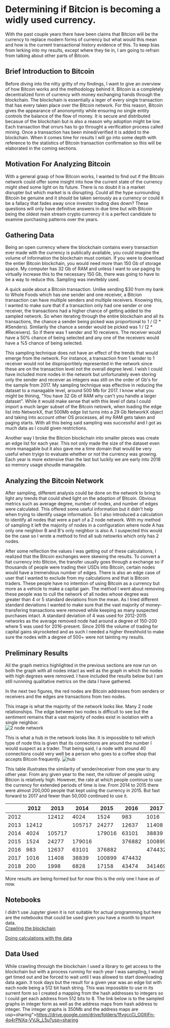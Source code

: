 # Determining if Bitcion is becoming a widly used currency.

With the past couple years there have been claims that Bitcion will be the currency to replace modern forms of currency but what would this mean and how is the current transactional history evidence of this.  To keep bias from lerking into my results, except where they tie in, I am going to refrain from talking about other parts of Bitcoin.  

## Brief Introduction to Bitcoin

Before diving into the nitty gritty of my findings, I want to give an overview of how Bitcoin works and the methodology behind it.  Bitcoin is a completely decentralized form of currency with money exchanging hands through the blockchain.  The blockchain is essentially a leger of every single transaction that has every taken place over the Bitcoin network. For this reason, Bitcoin gives the appearance of anononymity while ensuring no single entity controls the balance of the flow of money.  It is secure and distributed becasue of the blockchain but is also a reason why adoption might be low.  Each transaction that orrurs has to go throught a verification process called mining.  Once a transaction has been mined/verified it is added to the blockchain.  When it comes time for results I will go into some depth with reference to the statistics of Bitcoin transaction confirmation so this will be elaborated in the coming sections.  

## Motivation For Analyzing Bitcoin

With a general grasp of how Bitcoin works, I wanted to find out if the Bitcoin network could offer some insight into how the current state of the currency might shed some light on its future.  There is no doubt it is a market disrupter but which market is is disrupting.  Could all the hype surrounding Bitcoin be genuine and it should be taken seriously as a currency or could it be a fallacy that fades away once investor trading dies down?  These questions will only have definitive answers in due time but with Bitcoin being the oldest main stream crypto currency it is a perfect candidate to examine purchasing patterns over the years.  

## Gathering Data

Being an open currency where the blockchain contains every transaction ever made with the currency is publically available, you could imagine the volume of information the blockchain must contain.  If you were to download the entier Bitcoin blockchain, you would need more than 150 Gb of storage space.  My computer has 32 Gb of RAM and unless I want to use paging to virtually increase this to the necessary 150 Gb, there was going to have to be a way to reduce this.  Sampling was inevitebly used. 

A quick aside about a Bitcoin transaction.  Unlike sending $30 from my bank to Whole Foods which has one sender and one receiver, a Bitcion transaction can have multiple senders and multiple receivers.  Knowing this, I wanted to make sure that if a transaction only had one sender or one receiver, the transactions had a higher chance of getting added to the sampled network.  So when iterating through the entire blockchain and all its transactions, the chance a sender being picked was proportional to 1 / (2 * #Senders).  Similarily the chance a sender would be picked was 1 / (2 * #Receivers).  So if there was 1 sender and 10 receivers.  The receiver would have a 50% chance of being selected and any one of the receivers would have a %5 chance of being selected.  

This sampling technique does not have an effect of the trends that would emerge from the network.  For instance, a transaction from 1 sender to 1 receiver would not be disproportitely represented in the network since these are on the transaction level not the overall degree level.  I wish I could have included more nodes in the network but unfortunately even storing only the sender and receiver as integers was still on the order of Gb's for the sample from 2017.  My sampling technique was effective in reducing the dataset to a managable level, around 500 Mb for 2017.  I know what you might be thining, "You have 32 Gb of RAM why can't you handle a larger dataset".  While it would make sense that with this level of data I could import a much larger subset of the Bitcoin netowrk, when loading the edge list into NetworkX, that 500Mb edge list turns into a 29 Gb NetworkX object and taking into account other OS processes, all my RAM gets taken and paging starts.  With all this being said sampling was successful and I got as much data as I could given restrictions. 

Another way I broke the Bitcion blockchain into smaller pieces was create an edge list for each year.  This not only made the size of the dataset even more managable but it also gave me a time domain that would be very useful when tryign to evaluate whether or not the currency was growing.   Each year is more extensive than the last but luckily we are early into 2018 so memory usage shoudle managable. 

## Analyzing the Bitcoin Network
After sampling, different analysis could be done on the network to bring to light any trends that could shed light on the adoption of Bitcoin.  Obvious metrics such as average degree, number of nodes, and number of edges were calculated.  This offered some useful information but it didn't help when trying to identify usage information.  So I also introduced a calculation to identify all nodes that were a part of a 2 node network.  With my method of sampling it left the majority of nodes in a configuration where node A has only one neighbor B and B's only neighbor is also A.  I suspected this would be the case so I wrote a method to find all sub netowrks which only has 2 nodes.  

After some reflection the values I was getting out of these calculations, I realized that the Bitcoin exchanges were skewing the results.  To convert a fiat currency into Bitcion, the transfer usually goes through a exchange so if thousands of people were trading their USDs into Bitcoin, certain nodes would have a tremendous number of edges.  There is also an edge case of user that I wanted to exclude from my calculations and that is Bitcoin traders.  These people have no intention of using Bitcoin as a currency but more as a vehicle to make a capital gain.  The method I went about removing these people was to cull the network of all nodes whose degree was greater than 4 or 5 standard deviations from the mean.  As I tried different standard deviations I wanted to make sure that the vast majority of money-transfering transactions were removed while keeping as many suspected purchases intact.  A standard deviation of 4 was used for 2012-2015 networks as the average removed node had around a degree of 150-200 where 5 was used for 2016-present.  Since 2016 the volume of trading for capital gains skyrocketed and as such I needed a higher threshhold to make sure the nodes with a degree of 500+ were not tainting my results.  

## Preliminary Results
All the graph metrics highlighted in the previous sections are now run on both the graph with all nodes intact as well as the graph in which the nodes with high degrees were removed. I have included the results below but I am still runnning qualitative metrics on the data I have gathered.  

In the next two figures, the red nodes are Bitcoin addresses from senders or receivers and the edges are transactions from two nodes.  

This image is what the majority of the network looks like.  Many 2 node relationships.  The edge between two nodes is difficult to see but the sentiment remains that a vast majority of nodes exist in isolation with a single neighbor.  
<img src="regular.png" alt="2 node network" class="inline"/>

This is what a hub in the network looks like.  It is impossible to tell which type of node this is given that its connections are around the number I would suspect as a trader.  That being said, I a node with around 40 connections could very well be a person who goes to a coffee shop that accepts Bitcoin frequently.
<img src="hub.png" alt="hub" class="inline"/>

This table illustrates the similarity of sender/receiver from one year to any other year. From any given year to the next, the rollover of people using Bitcion is relatively high.  However, the rate at which people continue to use the currency for extended periods of time is low.  From 2014 to 2015 there were almost 200,000 people that kept using the currency in 2015.  But fast forward to 2017 and fewer than 50,000 continued to use it.  

|      | 2012  | 2013   | 2014   | 2015   | 2016   | 2017   | 2018   | 
| ---- | ----- | ------ | ------ | ------ | ------ | ------ | ------ |
| 2012 |     | 12412  | 4024   | 1524   | 983    | 1016   | 200    | 
| 2013 | 12412 |      | 105717 | 24277  | 12637  | 11408  | 1998   |
| 2014 | 4024  | 105717 |      | 179016 | 63101  | 38839  | 6828   |
| 2015 | 1524  | 24277  | 179016 |      | 376882 | 100899 | 17158  |
| 2016 | 983   | 12637  | 63101  | 376882 |      | 474432 | 43474  |
| 2017 | 1016  | 11408  | 38839  | 100899 | 474432 |      | 341469 |
| 2018 | 200   | 1998   | 6828   | 17158  | 43474  | 341469 |      |

More results are being formed but for now this is the only one I have as of now.

## Notebooks
I didn't use Jupyter given it is not suitable for actual programming but here are the notebooks that could be used given you have a month to import data.  
<a href="importing.ipynb">Crawling the blockchain</a>

<a href="calculations.ipynb">Doing calculations with the data</a>

## Data Used
While crawling throuigh the blockchain I used a library to get access to the blockchain but with a process running for each year I was sampling, I would get timed out and be forced to wait until I was allowed to start downloading data again.  It took days but the result for a given year was an edge list with each node being a 512 bit hash string.  This was impossible to use in its surrent form so I created a mapping from the hash addresses to integers so I could get each address from 512 bits to 8.  The link below is to the sampled graphs in integer form as well as the address maps from hash address to integer.  The integer graphs is 350Mb and the address maps are  
usp=sharing">https://drive.google.com/drive/folders/1fvgccCi_O0XIFn-4q4rPNXq-VVJk_L5u?usp=sharing</a>
